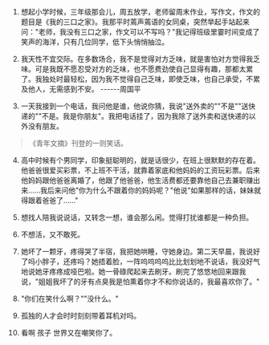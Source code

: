 1.  想起小学时候，三年级那会儿，周五放学，老师留周末作业，写作文，作文的题目是《我的三口之家》。我那平时蔫声蔫语的女同桌，突然举起手站起来问："老师，我没有三口之家，作文可以不写吗？"我记得班级里霎时间变成了笑声的海洋，只有几位同学，低下头悄悄抽泣。

2.  我天性不宜交际。在多数场合，我不是觉得对方乏味，就是害怕对方觉得我乏味。可是我既不愿忍受对方的乏味，也不愿费劲使自己显得有趣，那都太累了。我独处时最轻松，因为我不觉得自己乏味，即使乏味，也自己承受，不累及他人，无需感到不安。
    ------周国平

3.  一天我接到一个电话，我问他是谁，他说你猜，我说"送外卖的""不是""送快递的""不是。我是你朋友"。我把电话挂了，因为我除了送外卖和送快递的以外没有朋友。

> 《青年文摘》刊登的一则笑话。

4.  高中时候有个男同学，印象挺聪明的，就是话很少，在班上很默默的存在着。他爸爸很爱买彩票，不上班不干活，就靠着家底和他妈妈的工资玩彩票。后来他妈妈跟他爸爸离婚了，他跟了他爸爸，他生活费都还要靠他自己去兼职赚出来......我后来问他"你为什么不跟着你的妈妈呢？"他说"如果那样的话，妹妹就得跟着爸爸了......"

5.  想找人陪我说说话，又转念一想，谁会那么闲。觉得打扰谁都是一种负担。

6.  不想活，又不敢死。

7.  她坏了一颗牙，疼得哭了半宿，我把她哄睡，守她身边。第二天早晨，我说好了吗小胖子，还疼吗？她捂着脸，一阵呜呜呜呜比比划划地不说话，我没好气地说她牙疼疼成哑巴啦。她一骨碌爬起来去刷牙。刷完了悠悠地回来跟我说，"姐姐我坏了的牙有点臭我是怕熏着你才不和你说话的，我最喜欢你了。"

8.  "你们在笑什么啊？""没什么。"

9.  孤独的人才会时时刻刻带着耳机对吗。

10. 看啊 孩子 世界又在嘲笑你了。
